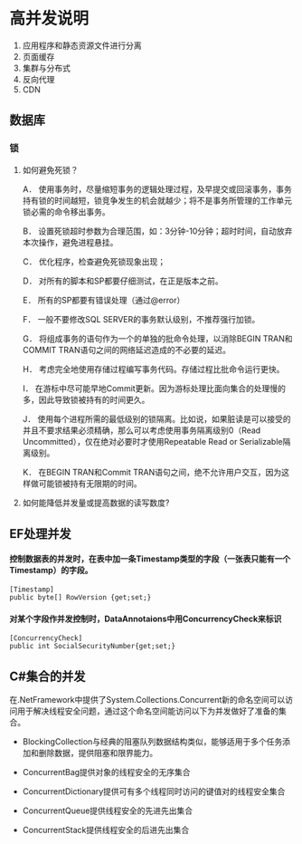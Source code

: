 # 高并发说明
1. 应用程序和静态资源文件进行分离
2. 页面缓存
3. 集群与分布式
4. 反向代理
5. CDN

## 数据库
### 锁
1. 如何避免死锁？

	A．	使用事务时，尽量缩短事务的逻辑处理过程，及早提交或回滚事务，事务持有锁的时间越短，锁竞争发生的机会就越少；将不是事务所管理的工作单元锁必需的命令移出事务。

	B．	设置死锁超时参数为合理范围，如：3分钟-10分钟；超时时间，自动放弃本次操作，避免进程悬挂。

	C．	优化程序，检查避免死锁现象出现；

	D．	对所有的脚本和SP都要仔细测试，在正是版本之前。

	E．	所有的SP都要有错误处理（通过@error）

	F．	一般不要修改SQL SERVER的事务默认级别，不推荐强行加锁。

	G．	将组成事务的语句作为一个的单独的批命令处理，以消除BEGIN TRAN和COMMIT TRAN语句之间的网络延迟造成的不必要的延迟。

	H．	考虑完全地使用存储过程编写事务代码。存储过程比批命令运行更快。

	I．	在游标中尽可能早地Commit更新。因为游标处理比面向集合的处理慢的多，因此导致锁被持有的时间更久。

	J．	使用每个进程所需的最低级别的锁隔离。比如说，如果脏读是可以接受的并且不要求结果必须精确，那么可以考虑使用事务隔离级别0（Read Uncommitted），仅在绝对必要时才使用Repeatable Read or Serializable隔离级别。

	K．	在BEGIN TRAN和Commit TRAN语句之间，绝不允许用户交互，因为这样做可能锁被持有无限期的时间。
2. 如何能降低并发量或提高数据的读写数度?

 	


## EF处理并发
#### 控制数据表的并发时，在表中加一条Timestamp类型的字段（一张表只能有一个Timestamp）的字段。


	[Timestamp]
	public byte[] RowVersion {get;set;}


#### 对某个字段作并发控制时，DataAnnotaions中用ConcurrencyCheck来标识


	[ConcurrencyCheck]
	public int SocialSecurityNumber{get;set;}


## C#集合的并发
	
   在.NetFramework中提供了System.Collections.Concurrent新的命名空间可以访问用于解决线程安全问题，通过这个命名空间能访问以下为并发做好了准备的集合。

- BlockingCollection与经典的阻塞队列数据结构类似，能够适用于多个任务添加和删除数据，提供阻塞和限界能力。

- ConcurrentBag提供对象的线程安全的无序集合

- ConcurrentDictionary提供可有多个线程同时访问的键值对的线程安全集合

- ConcurrentQueue提供线程安全的先进先出集合

- ConcurrentStack提供线程安全的后进先出集合


